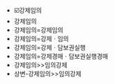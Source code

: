 - ☑️강제임의
- 강제임의
- 강제임의=강제임의
- 강제임의=강제ㆍ임의
- 강제임의=강제ㆍ담보권실행
- 강제임의=강제경매ㆍ담보권실행경매
- 강제임의>>임의강제
- 상변-강제임의>>임의강제
